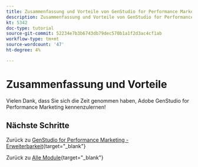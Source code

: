 ```yaml
---
title: Zusammenfassung und Vorteile von GenStudio for Performance Marketing
description: Zusammenfassung und Vorteile von GenStudio for Performance Marketing
kt: 5342
doc-type: tutorial
source-git-commit: 52234e7b3b6743db79dec570b1a1f2d3ac4cf1ab
workflow-type: tm+mt
source-wordcount: '47'
ht-degree: 4%

---
```


# Zusammenfassung und Vorteile

Vielen Dank, dass Sie sich die Zeit genommen haben, Adobe GenStudio for Performance Marketing kennenzulernen!


## Nächste Schritte

Zurück zu [GenStudio for Performance Marketing - Erweiterbarkeit](./genstudioext.md){target="_blank"}

Zurück zu [Alle Module](./../../../overview.md){target="_blank"}
